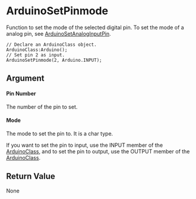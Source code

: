 # ArduinoSetPinmode

Function to set the mode of the selected digital pin. To set the mode of a analog pin, see [ArduinoSetAnalogInputPin](/lib/arduino/arduinosetanaloginputpin).

```
// Declare an ArduinoClass object.
ArduinoClass:Arduino();
// Set pin 2 as input.
ArduinoSetPinmode(2, Arduino.INPUT);
```

## Argument

#### Pin Number

The number of the pin to set.

#### Mode

The mode to set the pin to. It is a char type. 

If you want to set the pin to input, use the INPUT member of the [ArduinoClass](/lib/arduino/arduinoclass), and to set the pin to output, use the OUTPUT member of the [ArduinoClass](/lib/arduino/arduinoclass).

## Return Value

None
